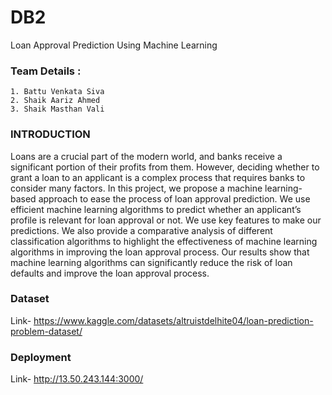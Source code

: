 
# DB2

Loan Approval Prediction Using Machine Learning


### Team Details :
    1. Battu Venkata Siva
    2. Shaik Aariz Ahmed
    3. Shaik Masthan Vali
### INTRODUCTION
Loans are a crucial part of the modern world, and banks receive a significant portion of their profits from them. However, deciding whether to grant a loan to an applicant is a complex process that requires banks to consider many factors. In this project, we propose a machine learning-based approach to ease the process of loan approval prediction. We use efficient machine learning algorithms to predict whether an applicant’s profile is relevant for loan approval or not. We use key features to make our predictions. We also provide a comparative analysis of different classification algorithms to highlight the effectiveness of machine learning algorithms in improving the loan approval process. Our results show that machine learning algorithms can significantly reduce the risk of loan defaults and improve the loan approval process.

### Dataset
Link- https://www.kaggle.com/datasets/altruistdelhite04/loan-prediction-problem-dataset/
### Deployment
Link- http://13.50.243.144:3000/
